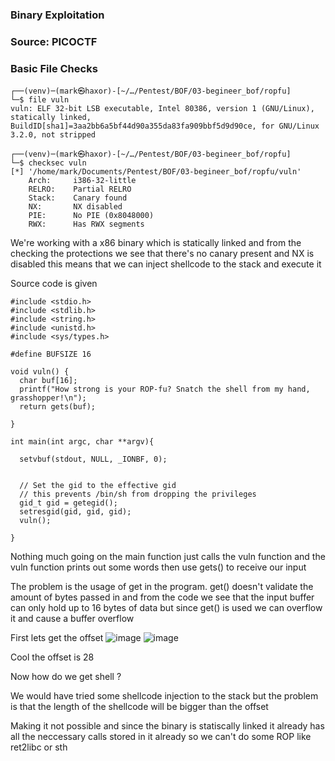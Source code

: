 ### Binary Exploitation

### Source: PICOCTF

### Basic File Checks

```
┌──(venv)─(mark㉿haxor)-[~/…/Pentest/BOF/03-begineer_bof/ropfu]
└─$ file vuln
vuln: ELF 32-bit LSB executable, Intel 80386, version 1 (GNU/Linux), statically linked, BuildID[sha1]=3aa2bb6a5bf44d90a355da83fa909bbf5d9d90ce, for GNU/Linux 3.2.0, not stripped
                                                                                                        
┌──(venv)─(mark㉿haxor)-[~/…/Pentest/BOF/03-begineer_bof/ropfu]
└─$ checksec vuln
[*] '/home/mark/Documents/Pentest/BOF/03-begineer_bof/ropfu/vuln'
    Arch:     i386-32-little
    RELRO:    Partial RELRO
    Stack:    Canary found
    NX:       NX disabled
    PIE:      No PIE (0x8048000)
    RWX:      Has RWX segments
```

We're working with a x86 binary which is statically linked and from the checking the protections we see that there's no canary present and NX is disabled this means that we can inject shellcode to the stack and execute it

Source code is given

```
#include <stdio.h>
#include <stdlib.h>
#include <string.h>
#include <unistd.h>
#include <sys/types.h>

#define BUFSIZE 16

void vuln() {
  char buf[16];
  printf("How strong is your ROP-fu? Snatch the shell from my hand, grasshopper!\n");
  return gets(buf);

}

int main(int argc, char **argv){

  setvbuf(stdout, NULL, _IONBF, 0);
  

  // Set the gid to the effective gid
  // this prevents /bin/sh from dropping the privileges
  gid_t gid = getegid();
  setresgid(gid, gid, gid);
  vuln();
  
}
```

Nothing much going on the main function just calls the vuln function and the vuln function prints out some words then use gets() to receive our input

The problem is the usage of get in the program. get() doesn't validate the amount of bytes passed in and from the code we see that the input buffer can only hold up to 16 bytes of data but since get() is used we can overflow it and cause a buffer overflow

First lets get the offset
![image](https://user-images.githubusercontent.com/127159644/224171429-c031f830-4844-477b-87fc-32a27ecb0b72.png)
![image](https://user-images.githubusercontent.com/127159644/224171505-2f23757b-8951-4596-8128-38ddceda46de.png)

Cool the offset is 28

Now how do we get shell ?

We would have tried some shellcode injection to the stack but the problem is that the length of the shellcode will be bigger than the offset

Making it not possible and since the binary is statiscally linked it already has all the neccessary calls stored in it already so we can't do some ROP like ret2libc or sth 

